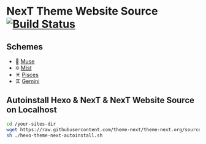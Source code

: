 # NexT Theme Website Source [![Build Status](https://api.netlify.com/api/v1/badges/1d59e9ba-019f-4d9e-ac93-c73df98957c1/deploy-status)](https://app.netlify.com/sites/theme-next/deploys)

## Schemes

* :heart_decoration: [Muse](https://muse.theme-next.org)
* :six_pointed_star: [Mist](https://mist.theme-next.org)
* :pisces: [Pisces](https://pisces.theme-next.org)
* :gemini: [Gemini](https://gemini.theme-next.org)

## Autoinstall Hexo & NexT & NexT Website Source on Localhost

```bash
cd /your-sites-dir
wget https://raw.githubusercontent.com/theme-next/theme-next.org/source/hexo-theme-next-autoinstall.sh
sh ./hexo-theme-next-autoinstall.sh
```